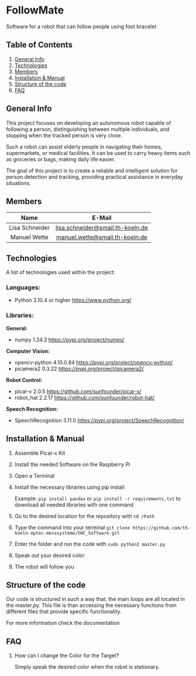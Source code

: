 # FollowMate
Software for a robot that can follow people using foot bracelet

## Table of Contents
1. [General Info](#general-info)
2. [Technologies](#technologies)
3. [Members](#members)
4. [Installation & Manual](#installation--manual)
5. [Structure of the code](#Structure-of-the-code)
6. [FAQ](#faq)

## General Info


This project focuses on developing an autonomous robot capable of following a person, distinguishing between multiple individuals, and stopping when the tracked person is very close.

Such a robot can assist elderly people in navigating their homes, supermarkets, or medical facilities. It can be used to carry heavy items such as groceries or bags, making daily life easier.

The goal of this project is to create a reliable and intelligent solution for person detection and tracking, providing practical assistance in everyday situations.

## Members

| Name     | E-Mail |
| :---:        |    :----:   |
| Lisa Schneider      | lisa.schneider@smail.th-koeln.de       |
| Manuel Wette   | manuel.wette@smail.th-koeln.de        |

## Technologies

A list of technologies used within the project:

### Languages:

* Python 3.10.4 or higher <https://www.python.org/>

### Libraries:

**General:**
* numpy 1.24.2 <https://pypi.org/project/numpy/>

**Computer Vision:**
* opencv-python 4.10.0.84 <https://pypi.org/project/opencv-python/>
* picamera2 0.3.22 <https://pypi.org/project/picamera2/>

**Robot Control:**
* picar-x 2.0.5 <https://github.com/sunfounder/picar-x/>
* robot_hat 2.2.17 <https://github.com/sunfounder/robot-hat/>

**Speech Recognition:**
* SpeechRecognition 3.11.0 <https://pypi.org/project/SpeechRecognition/>

## Installation & Manual

1. Assemble Picar-x Kit
2. Install the needed Software on the Raspberry Pi
3. Open a Terminal
4. Install the necessary libraries using pip install 
    
    Example: `pip install pandas` or `pip install -r requirements.txt` to download all needed libraries with one command
5. Go to the desired location for the repository with `cd /Path`
6. Type the command  into your terminal `git clone https://github.com/th-koeln-optec-messsysteme/SHC_Software.git`
7. Enter the folder and run the code with `sudo python3 master.py`
8. Speak out your desired color
9. The robot will follow you

## Structure of the code

Our code is structured in such a way that, the main loops are all located in the master.py. This file is than accessing the necessary 
functions from different files that provide specific functionality.

For more information check the documentation

## FAQ

1. How can I change the Color for the Target?

    Simply speak the desired color when the robot is stationary.

